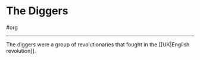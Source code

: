 # The Diggers 
#org 

---
The diggers were a group of revolutionaries that fought in the [[UK|English revolution]]. 